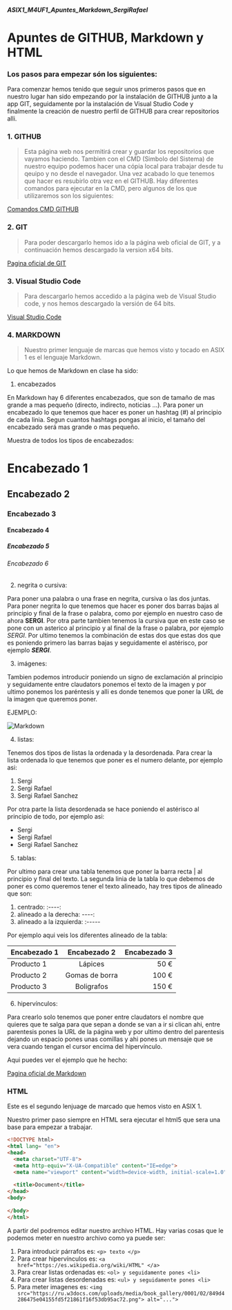 ##### ASIX1_M4UF1_Apuntes_Markdown_SergiRafael
# Apuntes de GITHUB, Markdown y HTML

### Los pasos para empezar són los siguientes:

Para comenzar hemos tenido que seguir unos primeros pasos que en nuestro lugar han sido empezando por la instalación de GITHUB junto a la app GIT, seguidamente por la instalación de Visual Studio Code y finalmente la creación de nuestro perfil de GITHUB para crear repositorios alli.

### 1. GITHUB

>Esta página web nos permitirá crear y guardar los repositorios que vayamos haciendo. Tambien con el CMD (Simbolo del Sistema) de nuestro equipo podemos hacer una cópia local para trabajar desde tu qeuipo y no desde el navegador. Una vez acabado lo que tenemos que hacer es resubirlo otra vez en el GITHUB. Hay diferentes comandos para ejecutar en la CMD, pero algunos de los que utilizaremos son los siguientes:

[Comandos CMD GITHUB](https://gist.github.com/dasdo/9ff71c5c0efa037441b6 "Lista de comandos")


### 2. GIT

>Para poder descargarlo hemos ido a la página web oficial de GIT, y a continuación hemos descargado la version x64 bits. 

[Pagina oficial de GIT](https://git-scm.com/ "Pagina de GIT")


### 3. Visual Studio Code

>Para descargarlo hemos accedido a la página web de Visual Studio code, y nos hemos descargado la versión de 64 bits.

[Visual Studio Code](https://code.visualstudio.com/ "Visual Studio Code")


### 4. MARKDOWN

>Nuestro primer lenguaje de marcas que hemos visto y tocado en ASIX 1 es el lenguaje Markdown.

Lo que hemos de Markdown en clase ha sido:

1) encabezados

En Markdown hay 6 diferentes encabezados, que son de tamaño de mas grande a mas pequeño (directo, indirecto, noticias ...).
Para poner un encabezado lo que tenemos que hacer es poner un hashtag (#) al principio de cada linia. Segun cuantos hashtags pongas al inicio, el tamaño del encabezado será mas grande o mas pequeño.

Muestra de todos los tipos de encabezados:
# Encabezado 1
## Encabezado 2
### Encabezado 3
#### Encabezado 4
##### Encabezado 5
###### Encabezado 6

2) negrita o cursiva:

Para poner una palabra o una frase en negrita, cursiva o las dos juntas. Para poner negrita lo que tenemos que hacer es poner dos barras bajas al principio y final de la frase o palabra, como por ejemplo en nuestro caso de ahora __SERGI__.
Por otra parte tambien tenemos la cursiva que en este caso se pone con un asterico al principio y al final de la frase o palabra, por ejemplo *SERGI*. 
Por ultimo tenemos la combinación de estas dos que estas dos que es poniendo primero las barras bajas y seguidamente el astérisco, por ejemplo __*SERGI*__.

3) imágenes:

Tambien podemos introducir poniendo un signo de exclamación al principio y seguidamente entre claudators ponemos el texto de la imagen y por ultimo ponemos los paréntesis y alli es donde tenemos que poner la URL de la imagen que queremos poner.

EJEMPLO:


![Markdown](https://th.bing.com/th/id/OIP.ZUAhLxV2uq0V5zIxUN3qtgE-DE?w=294&h=181&c=7&r=0&o=5&dpr=1.25&pid=1.7)

4) listas:

Tenemos dos tipos de listas la ordenada y la desordenada.
Para crear la lista ordenada lo que tenemos que poner es el numero delante, por ejemplo asi:
1. Sergi 
2. Sergi Rafael
3. Sergi Rafael Sanchez

Por otra parte la lista desordenada se hace poniendo el astérisco al principio de todo, por ejemplo asi:
* Sergi 
* Sergi Rafael
* Sergi Rafael Sanchez


5) tablas:

Por ultimo para crear una tabla tenemos que poner la barra recta | al principio y final del texto. La segunda linia de la tabla lo que debemos de poner es como queremos tener el texto alineado, hay tres tipos de alineado que son:
1. centrado: :----:
2. alineado a la derecha: ----:
3. alineado a la izquierda: :-----

Por ejemplo aqui veis los diferentes alineado de la tabla:

| Encabezado 1  | Encabezado 2 | Encabezado 3 |
| :-----------  | :----------: | -----------: |
| Producto 1        | Lápices      | 50 €           |
| Producto 2        | Gomas de borra      | 100 €          |
| Producto 3        | Boligrafos   | 150 €          |


6) hipervínculos:

Para crearlo solo tenemos que poner entre claudators el nombre que quieres que te salga para que sepan a donde se van a ir si clican ahi, entre parentesis pones la URL de la página web y por ultimo dentro del parentesis dejando un espacio pones unas comillas y ahi pones un mensaje que se vera cuando tengan el cursor encima del hipervínculo. 

Aqui puedes ver el ejemplo que he hecho:


[Pagina oficial de Markdown](https://markdown.es/ "Haz click y vas a la pagina oficial")


### HTML

Este es el segundo lenjuage de marcado que hemos visto en ASIX 1.

Nuestro primer paso siempre en HTML sera ejecutar el html5 que sera una base para empezar a trabajar.

```HTML
<!DOCTYPE html>
<html lang= "en">
<head>
  <meta charset="UTF-8">
  <meta http-equiv="X-UA-Compatible" content="IE=edge">
  <meta name="viewport" content="width=device-width, initial-scale=1.0">
  
  <title>Document</title>
</head>
<body>
  
</body>
</html>
```


A partir del <body> podremos editar nuestro archivo HTML.
Hay varias cosas que le podemos meter en nuestro archivo como ya puede ser:
1. Para introducir párrafos es: ```<p> texto </p>```
2. Para crear hipervínculos es: ```<a href="https://es.wikipedia.org/wiki/HTML" </a>```
3. Para crear listas ordenadas es: ```<ol> y seguidamente pones <li>```
4. Para crear listas desordenadas es: ```<ul> y seguidamente pones <li>```
5. Para meter imagenes es: ```<img src="https://ru.w3docs.com/uploads/media/book_gallery/0001/02/849d4286475e04155fd5f21861f16f53db95ac72.png"> alt="...">```
